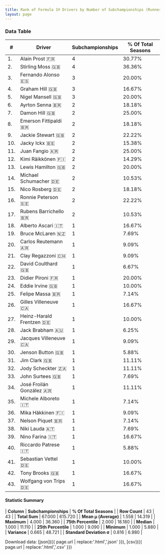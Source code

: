 ```yaml
---
title: Rank of Formula 1® Drivers by Number of Subchampionships (Runner-Up)
layout: page
---
```


<canvas id="chart" width="400" height="180"></canvas>
<script>
var data = {
    "datasets": [
        {
            "backgroundColor": [
                "#9C8E8D",
                "#9C8E8D",
                "#9C8E8D",
                "#9C8E8D",
                "#9C8E8D",
                "#9C8E8D",
                "#9C8E8D",
                "#9C8E8D",
                "#9C8E8D",
                "#9C8E8D",
                "#9C8E8D",
                "#9C8E8D",
                "#9C8E8D",
                "#9C8E8D",
                "#9C8E8D",
                "#9C8E8D",
                "#9C8E8D",
                "#9C8E8D",
                "#9C8E8D",
                "#9C8E8D",
                "#9C8E8D",
                "#9C8E8D",
                "#9C8E8D",
                "#9C8E8D",
                "#9C8E8D",
                "#9C8E8D",
                "#9C8E8D",
                "#9C8E8D",
                "#9C8E8D",
                "#9C8E8D",
                "#9C8E8D",
                "#9C8E8D",
                "#9C8E8D",
                "#9C8E8D",
                "#9C8E8D",
                "#9C8E8D",
                "#9C8E8D",
                "#9C8E8D",
                "#9C8E8D",
                "#9C8E8D",
                "#9C8E8D",
                "#9C8E8D",
                "#9C8E8D"
            ],
            "borderColor": [
                "#1D181E",
                "#1D181E",
                "#1D181E",
                "#1D181E",
                "#1D181E",
                "#1D181E",
                "#1D181E",
                "#1D181E",
                "#1D181E",
                "#1D181E",
                "#1D181E",
                "#1D181E",
                "#1D181E",
                "#1D181E",
                "#1D181E",
                "#1D181E",
                "#1D181E",
                "#1D181E",
                "#1D181E",
                "#1D181E",
                "#1D181E",
                "#1D181E",
                "#1D181E",
                "#1D181E",
                "#1D181E",
                "#1D181E",
                "#1D181E",
                "#1D181E",
                "#1D181E",
                "#1D181E",
                "#1D181E",
                "#1D181E",
                "#1D181E",
                "#1D181E",
                "#1D181E",
                "#1D181E",
                "#1D181E",
                "#1D181E",
                "#1D181E",
                "#1D181E",
                "#1D181E",
                "#1D181E",
                "#1D181E"
            ],
            "borderWidth": 1,
            "data": [
                4.0,
                4.0,
                3.0,
                3.0,
                3.0,
                2.0,
                2.0,
                2.0,
                2.0,
                2.0,
                2.0,
                2.0,
                2.0,
                2.0,
                2.0,
                2.0,
                2.0,
                1.0,
                1.0,
                1.0,
                1.0,
                1.0,
                1.0,
                1.0,
                1.0,
                1.0,
                1.0,
                1.0,
                1.0,
                1.0,
                1.0,
                1.0,
                1.0,
                1.0,
                1.0,
                1.0,
                1.0,
                1.0,
                1.0,
                1.0,
                1.0,
                1.0,
                1.0
            ],
            "label": "Subchampionships"
        }
    ],
    "labels": [
        "Alain Prost",
        "Stirling Moss",
        "Fernando Alonso",
        "Graham Hill",
        "Nigel Mansell",
        "Ayrton Senna",
        "Damon Hill",
        "Emerson Fittipaldi",
        "Jackie Stewart",
        "Jacky Ickx",
        "Juan Fangio",
        "Kimi Räikkönen",
        "Lewis Hamilton",
        "Michael Schumacher",
        "Nico Rosberg",
        "Ronnie Peterson",
        "Rubens Barrichello",
        "Alberto Ascari",
        "Bruce McLaren",
        "Carlos Reutemann",
        "Clay Regazzoni",
        "David Coulthard",
        "Didier Pironi",
        "Eddie Irvine",
        "Felipe Massa",
        "Gilles Villeneuve",
        "Heinz-Harald Frentzen",
        "Jack Brabham",
        "Jacques Villeneuve",
        "Jenson Button",
        "Jim Clark",
        "Jody Scheckter",
        "John Surtees",
        "José Froilán González",
        "Michele Alboreto",
        "Mika Häkkinen",
        "Nelson Piquet",
        "Niki Lauda",
        "Nino Farina",
        "Riccardo Patrese",
        "Sebastian Vettel",
        "Tony Brooks",
        "Wolfgang von Trips"
    ]
};
var options = {
  legend: {
    display: false
  },
  scales: {
    xAxes: [{
      ticks: {
        beginAtZero: true,
        maxRotation: 180,
        display: window.innerWidth > 800
      }
    }],
    yAxes: [{
      ticks: {
        beginAtZero: true
      }
    }]
  },
  onResize: function(chart, size) {
    chart.options.scales.xAxes[0].ticks.display = size.width > 800;
  }
};
var chart = new Chart("chart", {
    data: data,
    type: 'bar',
    options: options
});
</script>



### Data Table

| # | Driver | Subchampionships | % Of Total Seasons |
|--|--|--|--|
| 1. | Alain Prost 🇫🇷 | 4 | 30.77% |
| 2. | Stirling Moss 🇬🇧 | 4 | 36.36% |
| 3. | Fernando Alonso 🇪🇸 | 3 | 20.00% |
| 4. | Graham Hill 🇬🇧 | 3 | 16.67% |
| 5. | Nigel Mansell 🇬🇧 | 3 | 20.00% |
| 6. | Ayrton Senna 🇧🇷 | 2 | 18.18% |
| 7. | Damon Hill 🇬🇧 | 2 | 25.00% |
| 8. | Emerson Fittipaldi 🇧🇷 | 2 | 18.18% |
| 9. | Jackie Stewart 🇬🇧 | 2 | 22.22% |
| 10. | Jacky Ickx 🇧🇪 | 2 | 15.38% |
| 11. | Juan Fangio 🇦🇷 | 2 | 25.00% |
| 12. | Kimi Räikkönen 🇫🇮 | 2 | 14.29% |
| 13. | Lewis Hamilton 🇬🇧 | 2 | 20.00% |
| 14. | Michael Schumacher 🇩🇪 | 2 | 10.53% |
| 15. | Nico Rosberg 🇩🇪 | 2 | 18.18% |
| 16. | Ronnie Peterson 🇸🇪 | 2 | 22.22% |
| 17. | Rubens Barrichello 🇧🇷 | 2 | 10.53% |
| 18. | Alberto Ascari 🇮🇹 | 1 | 16.67% |
| 19. | Bruce McLaren 🇳🇿 | 1 | 7.69% |
| 20. | Carlos Reutemann 🇦🇷 | 1 | 9.09% |
| 21. | Clay Regazzoni 🇨🇭 | 1 | 9.09% |
| 22. | David Coulthard 🇬🇧 | 1 | 6.67% |
| 23. | Didier Pironi 🇫🇷 | 1 | 20.00% |
| 24. | Eddie Irvine 🇬🇧 | 1 | 10.00% |
| 25. | Felipe Massa 🇧🇷 | 1 | 7.14% |
| 26. | Gilles Villeneuve 🇨🇦 | 1 | 16.67% |
| 27. | Heinz-Harald Frentzen 🇩🇪 | 1 | 10.00% |
| 28. | Jack Brabham 🇦🇺 | 1 | 6.25% |
| 29. | Jacques Villeneuve 🇨🇦 | 1 | 9.09% |
| 30. | Jenson Button 🇬🇧 | 1 | 5.88% |
| 31. | Jim Clark 🇬🇧 | 1 | 11.11% |
| 32. | Jody Scheckter 🇿🇦 | 1 | 11.11% |
| 33. | John Surtees 🇬🇧 | 1 | 7.69% |
| 34. | José Froilán González 🇦🇷 | 1 | 11.11% |
| 35. | Michele Alboreto 🇮🇹 | 1 | 7.14% |
| 36. | Mika Häkkinen 🇫🇮 | 1 | 9.09% |
| 37. | Nelson Piquet 🇧🇷 | 1 | 7.14% |
| 38. | Niki Lauda 🇦🇹 | 1 | 7.69% |
| 39. | Nino Farina 🇮🇹 | 1 | 16.67% |
| 40. | Riccardo Patrese 🇮🇹 | 1 | 5.88% |
| 41. | Sebastian Vettel 🇩🇪 | 1 | 10.00% |
| 42. | Tony Brooks 🇬🇧 | 1 | 16.67% |
| 43. | Wolfgang von Trips 🇩🇪 | 1 | 16.67% |

#### Statistic Summary

| **Column** | **Subchampionships** | **% Of Total Seasons** |
| **Row Count** | 43 | 43 |
| **Total Sum** | 67.000 | 615.720 |
| **Mean μ (Average)** | 1.558 | 14.319 |
| **Maximum** | 4.000 | 36.360 |
| **75th Percentile** | 2.000 | 18.180 |
| **Median** | 1.000 | 11.110 |
| **25th Percentile** | 1.000 | 9.090 |
| **Minimum** | 1.000 | 5.880 |
| **Variance** | 0.665 | 48.721 |
| **Standard Deviation σ** | 0.816 | 6.980 |

Download data: [json]({{ page.url | replace:'.html','.json' }}), [csv]({{ page.url | replace:'.html','.csv' }})
